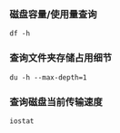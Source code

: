 ### 磁盘容量/使用量查询
```shell
df -h
```

### 查询文件夹存储占用细节
```shell
du -h --max-depth=1
```

### 查询磁盘当前传输速度
```shell
iostat
```
